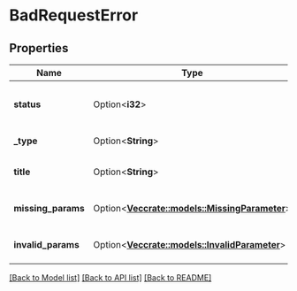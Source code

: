 # BadRequestError

## Properties

Name | Type | Description | Notes
------------ | ------------- | ------------- | -------------
**status** | Option<**i32**> | HTTP status code of the response. | [optional]
**_type** | Option<**String**> | Error type identifier. | [optional]
**title** | Option<**String**> | A short summary of the error. | [optional]
**missing_params** | Option<[**Vec<crate::models::MissingParameter>**](MissingParameter.md)> | Request's missing parameters. | [optional]
**invalid_params** | Option<[**Vec<crate::models::InvalidParameter>**](InvalidParameter.md)> | Request's invalid parameters. | [optional]

[[Back to Model list]](../README.md#documentation-for-models) [[Back to API list]](../README.md#documentation-for-api-endpoints) [[Back to README]](../README.md)


